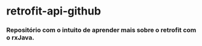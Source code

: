 # retrofit-api-github

### Repositório com o intuito de aprender mais sobre o retrofit com o rxJava.
